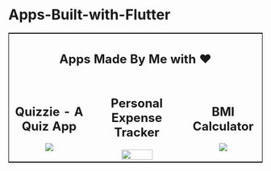 <h1> Apps-Built-with-Flutter</h1>

<table style="border:1px solid black">
    <tbody>
        <tr>
            <td colspan="3"><div align="center"><h2>Apps Made By Me with ❤️</h2></div></td>
        </tr>
    <tr>
        <td style="text-align:center"><div align="center"><h2>Quizzie - A Quiz App </h2> <img src="https://media.giphy.com/media/ppPeH0WJRacNLu0Wcp/giphy.gif" /></div></td>
        <td style="text-align:center"><div align="center"><h2>Personal Expense Tracker</h2> <img src="https://github.com/reuben21/Apps-Built-with-Flutter/blob/main/expense_tracker_app/assets/image/Image1.png" width="60%"/></div></td>
        <td style="text-align:center"><div align="center"><h2>BMI Calculator</h2> <img src="https://media.giphy.com/media/j2AekBZ4llkALbFwqz/giphy.gif"/></div></td>
    </tr>
    </tbody>
</table>
